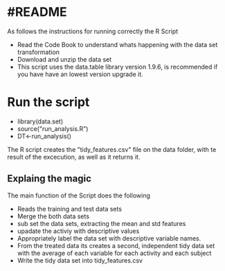 #README
========

As follows the instructions for running correctly the R Script

* Read the Code Book to understand whats happening with the data set transformation
* Download and unzip the data set
* This script uses the data.table library version 1.9.6, is recommended if you  have have an lowest version upgrade it.

# Run the script
* library(data.set)
* source("run_analysis.R")
* DT<-run_analysis()

 The R script creates the "tidy_features.csv" file on the data folder, with te result of the excecution, as well as it returns it.
 
 
## Explaing the magic
The main function of the Script does the following

* Reads the training and test  data sets
* Merge the both data sets
* sub set the data sets, extracting the mean and std features 
* upadate the activiy with descriptive values
* Appropriately label the data set with descriptive variable names.
* From the treated data its creates a second, independent tidy data set with the average of each variable for each activity and each subject
* Write the tidy data set into tidy_features.csv
